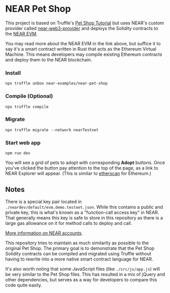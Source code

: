 # NEAR Pet Shop

This project is based on Truffle's [Pet Shop Tutorial](https://www.trufflesuite.com/tutorials/pet-shop) but uses NEAR's custom provider called [near-web3-provider](https://github.com/nearprotocol/near-web3-provider) and deploys the Solidity contracts to the [NEAR EVM](https://github.com/near/near-evm).

You may read more about the NEAR EVM in the link above, but suffice it to say it's a smart contract written in Rust that acts as the Ethereum Virtual Machine. This means developers may compile existing Ethereum contracts and deploy them to the NEAR blockchain.

### Install

    npx truffle unbox near-examples/near-pet-shop

### Compile (Optional)

    npx truffle compile

### Migrate
    
    npx truffle migrate --network nearTestnet
    
### Start web app

    npm run dev
    
You will see a grid of pets to adopt with corresponding **Adopt** buttons. Once you've clicked the button pay attention to the top of the page, as a link to NEAR Explorer will appear. (This is similar to [etherscan](https://etherscan.io/) for Ethereum.)

## Notes

There is a special key pair located in `./neardev/default/evm.demo.testnet.json`. While this contains a public and private key, this is what's known as a "function-call access key" in NEAR. That generally means this key is safe to store in this repository as there is a large gas allowance on it for method calls to deploy and call.

[More information on NEAR accounts](https://docs.near.org/docs/concepts/account).

This repository tries to maintain as much similarity as possible to the original Pet Shop. The primary goal is to demonstrate that the Pet Shop Solidity contracts can be compiled and migrated using Truffle without having to rewrite into a more native smart contract language for NEAR.

It's also worth noting that some JavaScript files (like `./src/js/app.js`) will be very similar to the Pet Shop files. This has resulted in a mix of jQuery and other dependencies, but serves as a way for developers to compare this code quite easily.  